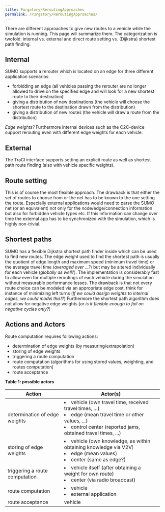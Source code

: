 ```yaml
---
title: Purgatory/ReroutingApproaches
permalink: /Purgatory/ReroutingApproaches/
---
```


There are different approaches to give new routes to a vehicle while the
simulation is running. This page will summarize them. The categorization
is twofold: internal vs. external and direct route setting vs.
(Dijkstra) shortest path finding.

## Internal

SUMO supports a rerouter which is located on an edge for three different
application scenarios:

- forbidding an edge (all vehicles passing the rerouter are no longer
  allowed to drive on the specified edge and will look for a new
  shortest route to their destination)
- giving a distribution of new destinations (the vehicle will choose
  the shortest route to the destination drawn from the distribution)
- giving a distribution of new routes (the vehicle will draw a route
  from the distribution)

*Edge weights?* Furthermore internal devices such as the C2C-device
support rerouting even with different edge weights for each vehicle.

## External

The TraCI interface supports setting an explicit route as well as
shortest path route finding (also with vehicle specific weights).

## Route setting

This is of course the most flexible approach. The drawback is that
either the set of routes to choose from or the net has to be known to
the one setting the route. Especially external applications would need
to parse the SUMO net (or an equivalent) not only for the
node/edge/connection information but also for forbidden vehicle types
etc. If this information can change over time the external app has to be
synchronized with the simulation, which is highly non-trivial.

## Shortest paths

SUMO has a flexible Dijkstra shortest path finder inside which can be
used to find new routes. The edge weight used to find the shortest path
is usually the quotient of edge length and maximum speed (minimum travel
time) or the average travel time (*averaged over ...?*) but may be
altered individually for each vehicle (*globally as well?*). The
implementation is considerably fast to allow even for multiple
reroutings of each vehicle during the simulation without measurable
performance losses. The drawback is that not every route choice can be
modeled via an appropriate edge cost, think for instance of minimizing
left turns (*If we could assign weights to internal edges, we could
model this\!?*) Furthermore the shortest path algorithm does not allow
for negative edge weights (*or is it flexible enough to fail on negative
cycles only?*)

## Actions and Actors

Route computation requires following actions:

- determination of edge weights (by measuring/extrapolation)
- storing of edge weights
- triggering a route computation
- route computation (algorithms for using stored values, weighting,
  and routes computation)
- route acceptance

**Table 1: possible actors**

| Action                         | Actor(s)           |
|--------------------------------|--------------------------------------------------------------------------------|
| determination of edge weights  | <li>vehicle (own travel time, received travel times, ...)</li><li>edge (mean travel time or other values, ...)</li><li>control center (reported jams, obtained travel times, ...)</li> |
| storing of edge weights        | <li>vehicle (own knowledge, as within obtaining knowledge via V2V)</li><li>edge (mean values)</li><li>center (same as edge?)</li>    |
| triggering a route computation | <li>vehicle itself (after obtaining a weight for own route)</li><li>center (via radio broadcast)</li>      |
| route computation              | <li>vehicle</li><li>external application</li>   |
| route acceptance               | vehicle                  |